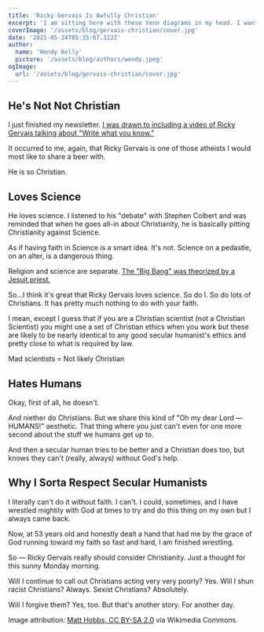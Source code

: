 ```yaml
---
title: 'Ricky Gervais Is Awfully Christian'
excerpt: 'I am sitting here with these Venn diagrams in my head. I want to explain them to you, to try to describe what essentially makes me Christian'
coverImage: '/assets/blog/gervais-christian/cover.jpg'
date: '2021-05-24T05:35:07.322Z'
author:
  name: 'Wendy Kelly'
  picture: '/assets/blog/authors/wendy.jpeg'
ogImage:
  url: '/assets/blog/gervais-christian/cover.jpg'
---
```



## He's Not Not Christian

I just finished my newsletter. [I was drawn to including a video of Ricky Gervais talking about "Write what you know."](https://newsletter.underbel.li)

It occurred to me, again, that Ricky Gervais is one of those atheists I would most like to share a beer with.

He is so Christian.

## Loves Science

He loves science. I listened to his "debate" with Stephen Colbert and was reminded that when he goes all-in about Christianity, he is basically pitting Christianity against Science.

As if having faith in Science is a smart idea. It's not. Science on a pedastle, on an alter, is a dangerous thing.

Religion and science are separate. [The "Big Bang" was theorized by a Jesuit priest.](https://astronomy.com/news/2018/10/the-jesuit-astronomer-who-conceived-of-the-big-bang) 

So...I think it's great that Ricky Gervais loves science. So do I. So do lots of Christians. It has pretty much nothing to do with your faith.

I mean, except I guess that if you are a Christian scientist (not a Christian Scientist) you might use a set of Christian ethics when you work but these are likely to be nearly identical to any good secular humanist's ethics and pretty close to what is required by law.

Mad scientists = Not likely Christian

## Hates Humans 

Okay, first of all, he doesn't.

And niether do Christians. But we share this kind of "Oh my dear Lord — HUMANS!" aesthetic. That thing where you just can't even for one more second about the stuff we humans get up to.

And then a secular human tries to be better and a Christian does too, but knows they can't (really, always) without God's help.

## Why I Sorta Respect Secular Humanists

I literally can't do it without faith. I can't. I could, sometimes, and I have wrestled mightily with God at times to try and do this thing on my own but I always came back.

Now, at 53 years old and honestly dealt a hand that had me by the grace of God running toward my faith so fast and hard, I am finished wrestling. 

So — Ricky Gervais really should consider Christianity. Just a thought for this sunny Monday morning.

Will I continue to call out Christians acting very very poorly? Yes. Will I shun racist Christians? Always. Sexist Christians? Absolutely. 

Will I forgive them? Yes, too. But that's another story. For another day.

Image attribution: [Matt Hobbs, CC BY-SA 2.0](https://creativecommons.org/licenses/by-sa/2.0) via Wikimedia Commons.